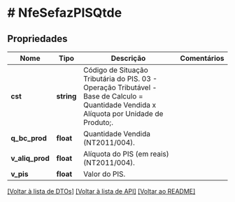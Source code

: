 # # NfeSefazPISQtde

## Propriedades

Nome | Tipo | Descrição | Comentários
------------ | ------------- | ------------- | -------------
**cst** | **string** | Código de Situação Tributária do PIS.  03 - Operação Tributável - Base de Calculo &#x3D; Quantidade Vendida x Alíquota por Unidade de Produto;. |
**q_bc_prod** | **float** | Quantidade Vendida  (NT2011/004). |
**v_aliq_prod** | **float** | Alíquota do PIS (em reais) (NT2011/004). |
**v_pis** | **float** | Valor do PIS. |

[[Voltar à lista de DTOs]](../../README.md#models) [[Voltar à lista de API]](../../README.md#endpoints) [[Voltar ao README]](../../README.md)
